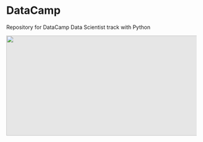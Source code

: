 # DataCamp
Repository for DataCamp Data Scientist track with Python

<img style="display: block;-webkit-user-select: none;margin: auto;cursor: zoom-in;background-color: hsl(0, 0%, 90%);transition: background-color 300ms;" src="https://encrypted-tbn0.gstatic.com/images?q=tbn:ANd9GcQWAGWXLsCmn5SFDPuvaiHxcmL6hoFX6dh_FDBIgjFot2_rBlbZV-_CU_qTD3kQG2dFLfI&usqp=CAU" width="800" height="266">

